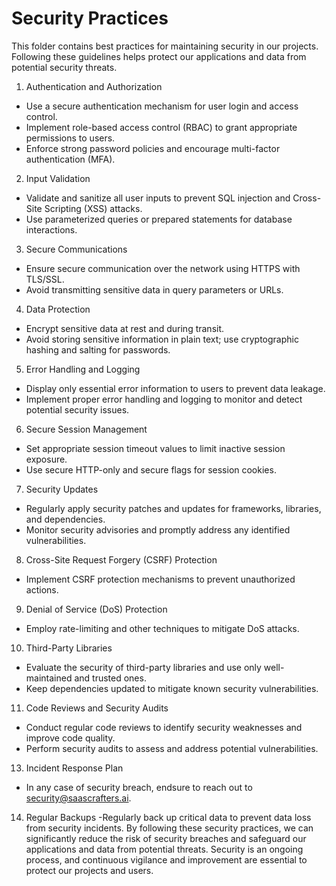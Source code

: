 # Security Practices

This folder contains best practices for maintaining security in our projects. Following these guidelines helps protect our applications and data from potential security threats.

1. Authentication and Authorization
  - Use a secure authentication mechanism for user login and access control.
  - Implement role-based access control (RBAC) to grant appropriate permissions to users.
  - Enforce strong password policies and encourage multi-factor authentication (MFA).

2. Input Validation
  - Validate and sanitize all user inputs to prevent SQL injection and Cross-Site Scripting (XSS) attacks.
  - Use parameterized queries or prepared statements for database interactions.

3. Secure Communications
  - Ensure secure communication over the network using HTTPS with TLS/SSL.
  - Avoid transmitting sensitive data in query parameters or URLs.

4. Data Protection
  - Encrypt sensitive data at rest and during transit.
  - Avoid storing sensitive information in plain text; use cryptographic hashing and salting for passwords.

5. Error Handling and Logging
  - Display only essential error information to users to prevent data leakage.
  - Implement proper error handling and logging to monitor and detect potential security issues.

6. Secure Session Management
  - Set appropriate session timeout values to limit inactive session exposure.
  - Use secure HTTP-only and secure flags for session cookies.

7. Security Updates
  - Regularly apply security patches and updates for frameworks, libraries, and dependencies.
  - Monitor security advisories and promptly address any identified vulnerabilities.

8. Cross-Site Request Forgery (CSRF) Protection
  - Implement CSRF protection mechanisms to prevent unauthorized actions.

9. Denial of Service (DoS) Protection
  - Employ rate-limiting and other techniques to mitigate DoS attacks.

10. Third-Party Libraries
  - Evaluate the security of third-party libraries and use only well-maintained and trusted ones.
  - Keep dependencies updated to mitigate known security vulnerabilities.

11. Code Reviews and Security Audits
  - Conduct regular code reviews to identify security weaknesses and improve code quality.
  - Perform security audits to assess and address potential vulnerabilities.

13. Incident Response Plan
  - In any case of security breach, endsure to reach out to security@saascrafters.ai.

14. Regular Backups
  -Regularly back up critical data to prevent data loss from security incidents.
  By following these security practices, we can significantly reduce the risk of security breaches and safeguard our applications and data from potential threats. Security is an ongoing process, and continuous vigilance and improvement are essential to protect our projects and users.
